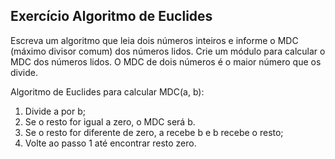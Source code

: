 ## Exercício Algoritmo de Euclides
Escreva um algoritmo que leia dois números inteiros e informe o MDC (máximo divisor comum) dos números lidos. Crie um módulo para calcular o MDC dos números lidos.
O MDC de dois números é o maior número que os divide.

Algoritmo de Euclides para calcular MDC(a, b):
1. Divide a por b;
2. Se o resto for igual a zero, o MDC será b.
3. Se o resto for diferente de zero, a recebe b e b recebe o resto;
4. Volte ao passo 1 até encontrar resto zero.